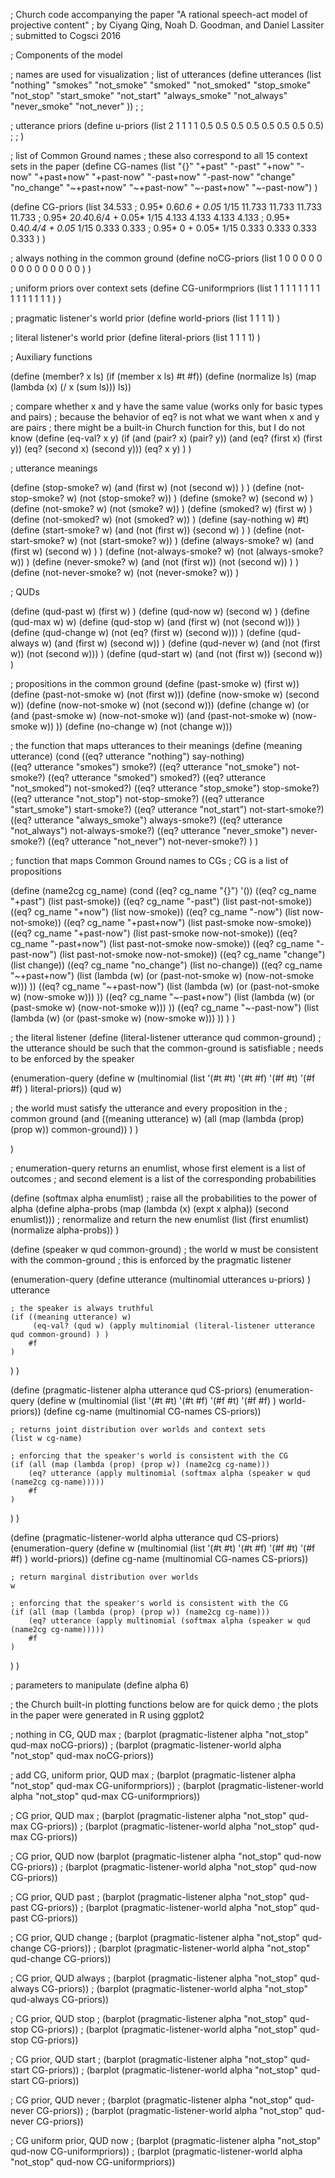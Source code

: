 ; Church code accompanying the paper "A rational speech-act model of projective content"
; by Ciyang Qing, Noah D. Goodman, and Daniel Lassiter 
; submitted to Cogsci 2016


; Components of the model

; names are used for visualization
; list of utterances 
(define utterances 
  (list "nothing"
        "smokes" "not_smoke" "smoked" "not_smoked" 
        "stop_smoke" "not_stop" "start_smoke" "not_start" 
        "always_smoke" "not_always" "never_smoke" "not_never" ))  ;  ;

; utterance priors
(define u-priors 
  (list 2 1 1 1 1 0.5 0.5 0.5 0.5 0.5 0.5 0.5 0.5)  ;  ;
)

; list of Common Ground names
; these also correspond to all 15 context sets in the paper
(define CG-names 
  (list "{}" "+past" "-past" "+now" "-now" 
        "+past+now" "+past-now" "-past+now" "-past-now"
        "change" "no_change"
        "~+past+now" "~+past-now" "~-past+now" "~-past-now")
)


(define CG-priors
  (list 34.533                       ; 0.95* 0.6*0.6 + 0.05* 1/15
        11.733 11.733 11.733 11.733  ; 0.95* 2*0.4*0.6/4 + 0.05* 1/15
        4.133 4.133 4.133 4.133      ; 0.95* 0.4*0.4/4 + 0.05* 1/15
        0.333 0.333                  ; 0.95* 0 + 0.05* 1/15
        0.333 0.333 0.333 0.333 
  )
)


; always nothing in the common ground 
(define noCG-priors
  (list 1 
        0 0 0 0 
        0 0 0 0 
        0 0 
        0 0 0 0 
  )
)

; uniform priors over context sets
(define CG-uniformpriors
  (list 1 
        1 1 1 1
        1 1 1 1 
        1 1 
        1 1 1 1 
  )
)

; pragmatic listener's world prior
(define world-priors 
  (list 1 1 1 1)
)

; literal listener's world prior
(define literal-priors 
  (list 1 1 1 1)
)

; Auxiliary functions

(define (member? x ls) (if (member x ls) #t #f))
(define (normalize ls) (map (lambda (x) (/ x (sum ls))) ls))

; compare whether x and y have the same value (works only for basic types and pairs)
; because the behavior of eq? is not what we want when x and y are pairs
; there might be a built-in Church function for this, but I do not know
(define (eq-val? x y)
  (if (and (pair? x) (pair? y))
      (and (eq? (first x) (first y)) (eq? (second x) (second y)))
      (eq? x y)
  )
)


; utterance meanings

(define (stop-smoke? w) (and (first w) (not (second w)) ) )
(define (not-stop-smoke? w) (not (stop-smoke? w)) )
(define (smoke? w)  (second w)  )
(define (not-smoke? w) (not (smoke? w)) )
(define (smoked? w)  (first w)  )
(define (not-smoked? w) (not (smoked? w)) )
(define (say-nothing w) #t)
(define (start-smoke? w) (and (not (first w)) (second w)  ) )
(define (not-start-smoke? w) (not (start-smoke? w)) )
(define (always-smoke? w) (and (first w) (second w)  ) )
(define (not-always-smoke? w) (not (always-smoke? w)) )
(define (never-smoke? w) (and (not (first w)) (not (second w))  ) )
(define (not-never-smoke? w) (not (never-smoke? w)) )

; QUDs

(define (qud-past w) (first w) )
(define (qud-now w) (second w) )
(define (qud-max w) w) 
(define (qud-stop w) (and (first w) (not (second w))) )
(define (qud-change w) (not (eq? (first w) (second w))) )
(define (qud-always w) (and (first w) (second w)) )
(define (qud-never w) (and (not (first w)) (not (second w))) )
(define (qud-start w) (and (not (first w)) (second w)) )



; propositions in the common ground
(define (past-smoke w) (first w))
(define (past-not-smoke w) (not (first w)))
(define (now-smoke w) (second w))
(define (now-not-smoke w) (not (second w)))
(define (change w) (or (and (past-smoke w) (now-not-smoke w)) 
                       (and (past-not-smoke w) (now-smoke w))
                   ))
(define (no-change w) (not (change w)))

; the function that maps utterances to their meanings
(define (meaning utterance)
  (cond ((eq? utterance "nothing") say-nothing)        
        ((eq? utterance "smokes") smoke?)
        ((eq? utterance "not_smoke") not-smoke?)
        ((eq? utterance "smoked") smoked?)
        ((eq? utterance "not_smoked") not-smoked?)
        ((eq? utterance "stop_smoke") stop-smoke?)
        ((eq? utterance "not_stop") not-stop-smoke?)
        ((eq? utterance "start_smoke") start-smoke?)
        ((eq? utterance "not_start") not-start-smoke?)
        ((eq? utterance "always_smoke") always-smoke?)
        ((eq? utterance "not_always") not-always-smoke?)
        ((eq? utterance "never_smoke") never-smoke?)
        ((eq? utterance "not_never") not-never-smoke?)
  )
)

; function that maps Common Ground names to CGs
; CG is a list of propositions

(define (name2cg cg_name)
  (cond ((eq? cg_name "{}") '())
        ((eq? cg_name "+past") (list past-smoke))
        ((eq? cg_name "-past") (list past-not-smoke))
        ((eq? cg_name "+now") (list now-smoke))
        ((eq? cg_name "-now") (list now-not-smoke))
        ((eq? cg_name "+past+now") (list past-smoke now-smoke))
        ((eq? cg_name "+past-now") (list past-smoke now-not-smoke))
        ((eq? cg_name "-past+now") (list past-not-smoke now-smoke))
        ((eq? cg_name "-past-now") (list past-not-smoke now-not-smoke))
        ((eq? cg_name "change") (list change))
        ((eq? cg_name "no_change") (list no-change))
        ((eq? cg_name "~+past+now") (list (lambda (w) (or (past-not-smoke w) (now-not-smoke w))) ))
        ((eq? cg_name "~+past-now") (list (lambda (w) (or (past-not-smoke w) (now-smoke w))) ))
        ((eq? cg_name "~-past+now") (list (lambda (w) (or (past-smoke w) (now-not-smoke w))) ))
        ((eq? cg_name "~-past-now") (list (lambda (w) (or (past-smoke w) (now-smoke w))) ))
  )
)

; the literal listener 
(define (literal-listener utterance qud common-ground)
  ; the utterance should be such that the common-ground is satisfiable
  ; needs to be enforced by the speaker

  (enumeration-query
   (define w (multinomial (list '(#t #t) '(#t #f) '(#f #t) '(#f #f) )
                          literal-priors))
   (qud w)

   ; the world must satisfy the utterance and every proposition in the
   ; common ground
   (and ((meaning utterance) w)
        (all (map (lambda (prop) (prop w)) common-ground))
   )
  )

)

; enumeration-query returns an enumlist, whose first element is a list of outcomes
; and second element is a list of the corresponding probabilities

(define (softmax alpha enumlist) 
  ; raise all the probabilities to the power of alpha
  (define alpha-probs (map (lambda (x) (expt x alpha)) (second enumlist)))
  ; renormalize and return the new enumlist
  (list (first enumlist) (normalize alpha-probs))
)


(define (speaker w qud common-ground)
  ; the world w must be consistent with the common-ground
  ; this is enforced by the pragmatic listener

  (enumeration-query
    (define utterance 
      (multinomial utterances 
                   u-priors) )
    utterance

    ; the speaker is always truthful 
    (if ((meaning utterance) w)
         (eq-val? (qud w) (apply multinomial (literal-listener utterance qud common-ground) ) )
        #f
    )
  )
)

(define (pragmatic-listener alpha utterance qud CS-priors)
  (enumeration-query
    (define w (multinomial (list '(#t #t) '(#t #f) '(#f #t) '(#f #f) )
                           world-priors))
    (define cg-name (multinomial CG-names CS-priors))

    ; returns joint distribution over worlds and context sets
    (list w cg-name)

    ; enforcing that the speaker's world is consistent with the CG
    (if (all (map (lambda (prop) (prop w)) (name2cg cg-name)))
        (eq? utterance (apply multinomial (softmax alpha (speaker w qud (name2cg cg-name)))))
        #f
    )
  )
)

(define (pragmatic-listener-world alpha utterance qud CS-priors)
  (enumeration-query
    (define w (multinomial (list '(#t #t) '(#t #f) '(#f #t) '(#f #f) )
                           world-priors))
    (define cg-name (multinomial CG-names CS-priors))

    ; return marginal distribution over worlds
    w

    ; enforcing that the speaker's world is consistent with the CG
    (if (all (map (lambda (prop) (prop w)) (name2cg cg-name)))
        (eq? utterance (apply multinomial (softmax alpha (speaker w qud (name2cg cg-name)))))
        #f
    )
  )
)


; parameters to manipulate
(define alpha 6)

; the Church built-in plotting functions below are for quick demo
; the plots in the paper were generated in R using ggplot2



; nothing in CG, QUD max
; (barplot (pragmatic-listener alpha "not_stop" qud-max noCG-priors))
; (barplot (pragmatic-listener-world alpha "not_stop" qud-max noCG-priors))


; add CG, uniform prior, QUD max
; (barplot (pragmatic-listener alpha "not_stop" qud-max CG-uniformpriors))
; (barplot (pragmatic-listener-world alpha "not_stop" qud-max CG-uniformpriors))

; CG prior, QUD max
; (barplot (pragmatic-listener alpha "not_stop" qud-max CG-priors))
; (barplot (pragmatic-listener-world alpha "not_stop" qud-max CG-priors))

; CG prior, QUD now
 (barplot (pragmatic-listener alpha "not_stop" qud-now CG-priors))
; (barplot (pragmatic-listener-world alpha "not_stop" qud-now CG-priors))

; CG prior, QUD past
; (barplot (pragmatic-listener alpha "not_stop" qud-past CG-priors))
; (barplot (pragmatic-listener-world alpha "not_stop" qud-past CG-priors))

; CG prior, QUD change
; (barplot (pragmatic-listener alpha "not_stop" qud-change CG-priors))
; (barplot (pragmatic-listener-world alpha "not_stop" qud-change CG-priors))

; CG prior, QUD always
; (barplot (pragmatic-listener alpha "not_stop" qud-always CG-priors))
; (barplot (pragmatic-listener-world alpha "not_stop" qud-always CG-priors))

; CG prior, QUD stop
; (barplot (pragmatic-listener alpha "not_stop" qud-stop CG-priors))
; (barplot (pragmatic-listener-world alpha "not_stop" qud-stop CG-priors))

; CG prior, QUD start
; (barplot (pragmatic-listener alpha "not_stop" qud-start CG-priors))
; (barplot (pragmatic-listener-world alpha "not_stop" qud-start CG-priors))

; CG prior, QUD never
; (barplot (pragmatic-listener alpha "not_stop" qud-never CG-priors))
; (barplot (pragmatic-listener-world alpha "not_stop" qud-never CG-priors))

; CG uniform prior, QUD now
; (barplot (pragmatic-listener alpha "not_stop" qud-now CG-uniformpriors))
; (barplot (pragmatic-listener-world alpha "not_stop" qud-now CG-uniformpriors))

